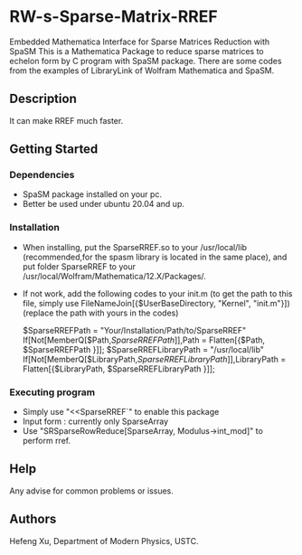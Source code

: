 
# RW-s-Sparse-Matrix-RREF

Embedded Mathematica Interface for Sparse Matrices Reduction with SpaSM
This is a Mathematica Package to reduce sparse matrices to echelon form by C program with SpaSM package.
There are some codes from the examples of LibraryLink of Wolfram Mathematica and SpaSM.

## Description

It can make RREF much faster.

## Getting Started

### Dependencies

* SpaSM package installed on your pc.
* Better be used under ubuntu 20.04 and up.

### Installation

* When installing, put the SparseRREF.so to your /usr/local/lib (recommended,for the spasm library is located in the same place), and put folder SparseRREF to your /usr/local/Wolfram/Mathematica/12.X/Packages/.
*  If not work, add the following codes to your init.m (to get the path to this file, simply use        FileNameJoin[{$UserBaseDirectory, "Kernel", "init.m"}]) (replace the path with yours in the codes)
    
    
    $SparseRREFPath = "Your/Installation/Path/to/SparseRREF"
    If[Not[MemberQ[$Path,$SparseRREFPath]],$Path = Flatten[{$Path, $SparseRREFPath }]];
    $SparseRREFLibraryPath = "/usr/local/lib"
    If[Not[MemberQ[$LibraryPath,$SparseRREFLibraryPath]],$LibraryPath = Flatten[{$LibraryPath, $SparseRREFLibraryPath }]];
    

### Executing program

* Simply use  "<<SparseRREF`" to enable this package
* Input form : currently only SparseArray
* Use "SRSparseRowReduce[SparseArray, Modulus->int_mod]" to perform rref.

## Help

Any advise for common problems or issues.


## Authors

Hefeng Xu, Department of Modern Physics, USTC.
